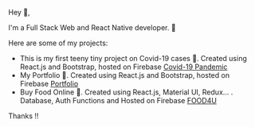 Hey 👋,

I'm a Full Stack Web and React Native developer. 🎹 

Here are some of my projects:

- This is my first teeny tiny project on Covid-19 cases 💉. Created using React.js and Bootstrap, hosted on Firebase [Covid-19 Pandemic](https://covid-19pandemic.web.app/)
- My Portfolio 👦. Created using React.js and Bootstrap, hosted on Firebase [Portfolio](https://ashish-kumar-saini.web.app/)
- Buy Food Online 🍲. Created using React.js, Material UI, Redux... . Database, Auth Functions and Hosted on Firebase [FOOD4U](https://food4u-100.web.app/) 

Thanks !!
